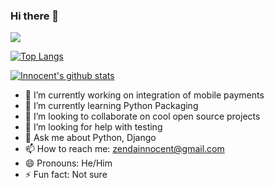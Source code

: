 ### Hi there 👋

![](https://komarev.com/ghpvc/?username=ZendaInnocent)

[![Top Langs](https://github-readme-stats.vercel.app/api/top-langs/?username=ZendaInnocent&layout=compact)](https://github.com/ZendaInnocent/github-readme-stats)

[![Innocent's github stats](https://github-readme-stats.vercel.app/api?username=ZendaInnocent)](https://github.com/ZendaInnocent/github-readme-stats)


- 🔭 I’m currently working on integration of mobile payments
- 🌱 I’m currently learning Python Packaging
- 👯 I’m looking to collaborate on cool open source projects
- 🤔 I’m looking for help with testing
- 💬 Ask me about Python, Django
- 📫 How to reach me: zendainnocent@gmail.com
- 😄 Pronouns: He/Him
- ⚡ Fun fact: Not sure

<!--
**ZendaInnocent/ZendaInnocent** is a ✨ _special_ ✨ repository because its `README.md` (this file) appears on your GitHub profile.

Here are some ideas to get you started:

- 🔭 I’m currently working on ...
- 🌱 I’m currently learning ...
- 👯 I’m looking to collaborate on ...
- 🤔 I’m looking for help with ...
- 💬 Ask me about ...
- 📫 How to reach me: ...
- 😄 Pronouns: ...
- ⚡ Fun fact: ...
-->
